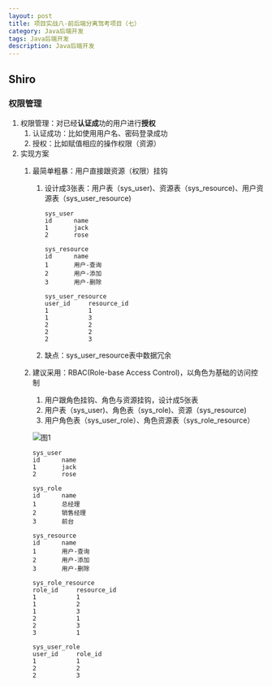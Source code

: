 ```yaml
---
layout: post
title: 项目实战八-前后端分离驾考项目（七）
category: Java后端开发
tags: Java后端开发
description: Java后端开发
--- 
```


## Shiro

### 权限管理
1. 权限管理：对已经**认证成**功的用户进行**授权**
    1. 认证成功：比如使用用户名、密码登录成功
    2. 授权：比如赋值相应的操作权限（资源）
2. 实现方案
    1. 最简单粗暴：用户直接跟资源（权限）挂钩
        1. 设计成3张表：用户表（sys_user)、资源表（sys_resource)、用户资源表（sys_user_resource)
        
            ```
            sys_user
            id      name
            1       jack
            2       rose
            
            sys_resource
            id      name
            1       用户-查询
            2       用户-添加
            3       用户-删除
            
            sys_user_resource
            user_id     resource_id
            1           1
            1           3
            2           2
            2           2
            2           3
            
            ```
        2. 缺点：sys_user_resource表中数据冗余
    2. 建议采用：RBAC(Role-base Access Control)，以角色为基础的访问控制
        1. 用户跟角色挂钩、角色与资源挂钩，设计成5张表
        2. 用户表（sys_user)、角色表（sys_role)、资源（sys_resource)
        3. 用户角色表（sys_user_role）、角色资源表（sys_role_resource）

        ![图1](https://gitee.com/zhonghua123/blogimgs/raw/master/img/javazh-47.png) 
        
        
        ```
        sys_user
        id      name
        1       jack
        2       rose
        
        sys_role
        id      name
        1       总经理
        2       销售经理
        3       前台
        
        sys_resource
        id      name
        1       用户-查询
        2       用户-添加
        3       用户-删除
        
        sys_role_resource
        role_id     resource_id
        1           1
        1           2
        1           3
        2           1
        2           3
        3           1
        
        sys_user_role
        user_id     role_id
        1           1
        2           2
        2           3
        ```


